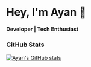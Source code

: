 # Hey, I'm Ayan 👋

**Developer | Tech Enthusiast**


### GitHub Stats
[![Ayan's GitHub stats](https://github-readme-stats.vercel.app/api?username=Ayanrajpoot10&show_icons=true&theme=tokyonight&hide_border=true)](https://github.com/anuraghazra/github-readme-stats)

